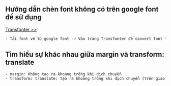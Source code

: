 ## Hướng dẫn chèn font không có trên google font để sử dụng
[Transfonter >>](https://transfonter.org/)
```sh
- Tải font về từ google font -> Vào trang Transfonter để convert font thành css -> Copy css vào trong file css
```
## Tìm hiểu sự khác nhau giữa margin và transform: translate
```sh
- margin: Không tạo ra khoảng trống khi dịch chuyển
- transform: translate: Tạo ra khoảng trống khi dịch chuyển (Trên giao diện thấy nó dịch chuyển nhưng thực chất nó vẫn nằm ở vị trí cũ)
```